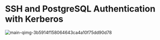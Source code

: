 # SSH and PostgreSQL Authentication with Kerberos


![main-qimg-3b5914f158064643ca4a10f75dd90d78](https://user-images.githubusercontent.com/120678001/207944504-ba5078ed-8cc8-4922-9bc8-c98864e307ab.gif)
